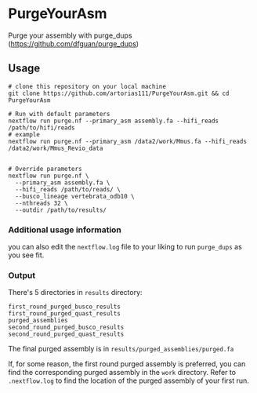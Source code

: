 # PurgeYourAsm

Purge your assembly with purge_dups (https://github.com/dfguan/purge_dups)

## Usage 
```shell
# clone this repository on your local machine
git clone https://github.com/artorias111/PurgeYourAsm.git && cd PurgeYourAsm

# Run with default parameters
nextflow run purge.nf --primary_asm assembly.fa --hifi_reads /path/to/hifi/reads
# example
nextflow run purge.nf --primary_asm /data2/work/Mmus.fa --hifi_reads /data2/work/Mmus_Revio_data


# Override parameters
nextflow run purge.nf \
  --primary_asm assembly.fa \
  --hifi_reads /path/to/reads/ \
  --busco_lineage vertebrata_odb10 \
  --nthreads 32 \
  --outdir /path/to/results/
```


### Additional usage information
you can also edit the `nextflow.log` file to your liking to run `purge_dups` as you see fit. 


### Output
There's 5 directories in `results` directory:
```shell
first_round_purged_busco_results
first_round_purged_quast_results
purged_assemblies
second_round_purged_busco_results
second_round_purged_quast_results
```
The final purged assembly is in `results/purged_assemblies/purged.fa` 

If, for some reason, the first round purged assembly is preferred, you can find the corresponding purged assembly in the `work` directory. Refer to `.nextflow.log` to find the location of the purged assembly of your first run. 
